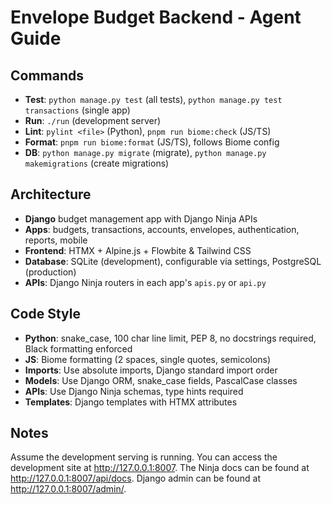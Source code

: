 # Envelope Budget Backend - Agent Guide

## Commands

- **Test**: `python manage.py test` (all tests), `python manage.py test transactions` (single app)
- **Run**: `./run` (development server)
- **Lint**: `pylint <file>` (Python), `pnpm run biome:check` (JS/TS)
- **Format**: `pnpm run biome:format` (JS/TS), follows Biome config
- **DB**: `python manage.py migrate` (migrate), `python manage.py makemigrations` (create migrations)

## Architecture

- **Django** budget management app with Django Ninja APIs
- **Apps**: budgets, transactions, accounts, envelopes, authentication, reports, mobile
- **Frontend**: HTMX + Alpine.js + Flowbite & Tailwind CSS
- **Database**: SQLite (development), configurable via settings, PostgreSQL (production)
- **APIs**: Django Ninja routers in each app's `apis.py` or `api.py`

## Code Style

- **Python**: snake_case, 100 char line limit, PEP 8, no docstrings required, Black formatting enforced
- **JS**: Biome formatting (2 spaces, single quotes, semicolons)
- **Imports**: Use absolute imports, Django standard import order
- **Models**: Use Django ORM, snake_case fields, PascalCase classes
- **APIs**: Use Django Ninja schemas, type hints required
- **Templates**: Django templates with HTMX attributes

## Notes

Assume the development serving is running. You can access the development site at http://127.0.0.1:8007. The Ninja docs
can be found at http://127.0.0.1:8007/api/docs. Django admin can be found at http://127.0.0.1:8007/admin/.
